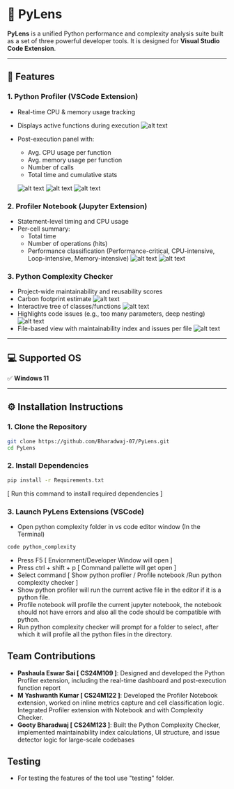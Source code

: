 # 🔬 PyLens

**PyLens** is a unified Python performance and complexity analysis suite built as a set of three powerful developer tools. It is designed for **Visual Studio Code Extension**.

---

## 🚀 Features

### 1. **Python Profiler (VSCode Extension)**
- Real-time CPU & memory usage tracking
- Displays active functions during execution
![alt text](image.png)
- Post-execution panel with:
  - Avg. CPU usage per function
  - Avg. memory usage per function
  - Number of calls
  - Total time and cumulative stats
  
  ![alt text](image-1.png)
  ![alt text](image-2.png)
  ![alt text](image-3.png)

### 2. **Profiler Notebook (Jupyter Extension)**
- Statement-level timing and CPU usage
- Per-cell summary:
  - Total time
  - Number of operations (hits)
  - Performance classification (Performance-critical, CPU-intensive, Loop-intensive, Memory-intensive)
  ![alt text](image-4.png)
  ![alt text](image-5.png)

### 3. **Python Complexity Checker**
- Project-wide maintainability and reusability scores
- Carbon footprint estimate
![alt text](image-8.png)
- Interactive tree of classes/functions
![alt text](image-7.png)
- Highlights code issues (e.g., too many parameters, deep nesting)
![alt text](image-9.png)
- File-based view with maintainability index and issues per file
![alt text](image-10.png)

---

## 💻 Supported OS

✅ **Windows 11**  

---

## ⚙️ Installation Instructions

### 1. **Clone the Repository**

```bash
git clone https://github.com/Bharadwaj-07/PyLens.git
cd PyLens
```
### 2. **Install Dependencies**
```bash
pip install -r Requirements.txt
```
[ Run this command to install required dependencies ] 

### 3. **Launch PyLens Extensions (VSCode)**
- Open python complexity folder in vs code editor window (In the Terminal)
```bash
code python_complexity
```
- Press F5 [ Enviornment/Developer Window will open ] 
- Press ctrl + shift + p [ Command pallette will get open ] 
- Select command [ Show python profiler / Profile notebook /Run python complexity checker ]
- Show python profiler will run the current active file in the editor if it is a python file.
- Profile notebook will profile the current jupyter notebook, the notebook should not have errors and also all the code should be compatible with python.
- Run python complexity checker will prompt for a folder to select, after which it will profile all the python files in the directory.

## Team Contributions
- **Pashaula Eswar Sai [ CS24M109 ]**: Designed and developed the Python Profiler extension, including the real-time dashboard and post-execution function report
- **M Yashwanth Kumar [ CS24M122 ]**: Developed the Profiler Notebook extension, worked on inline metrics capture and cell classification logic. Integrated Profiler extension with Notebook and with Complexity Checker.
- **Gooty Bharadwaj [ CS24M123 ]**: Built the Python Complexity Checker, implemented maintainability index calculations, UI structure, and issue detector logic for large-scale codebases

## Testing
- For testing the features of the tool use "testing" folder.
